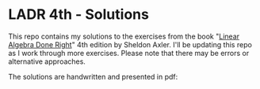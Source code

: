 # LADR 4th - Solutions

This repo contains my solutions to the exercises from the book "[Linear Algebra Done Right](https://linear.axler.net/)" 4th edition by Sheldon Axler. I'll be updating this repo as I work through more exercises.
Please note that there may be errors or alternative approaches.

The solutions are handwritten and presented in pdf:
